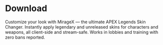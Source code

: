 # Download
Customize your look with MirageX — the ultimate APEX Legends Skin Changer. Instantly apply legendary and unreleased skins for characters and weapons, all client-side and stream-safe. Works in lobbies and training with zero bans reported.
